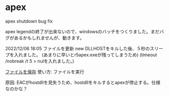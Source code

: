 # apex
apex shutdown bug fix 

apex legendの終了が出来ないので、windowsのバッチをつくりました。まだバグがあるかもしれませんが、動きます。

2022/12/06 18:05 ファイルを更新 new
DLLHOSTをキルした後、５秒のスリープを入れました。
(あまりに早いとr5apex.exeが残ってしまうため)
(timeout /nobreak /t 5 > nulを入れました。)


[ファイルを保存](https://github.com/h-h/apex/blob/main/apex_exit.bat)
使い方: ファイルを実行

原因: EACがhostdllを見失うため、hostdllをキルするとapexが停止する。仕様なのかな？

